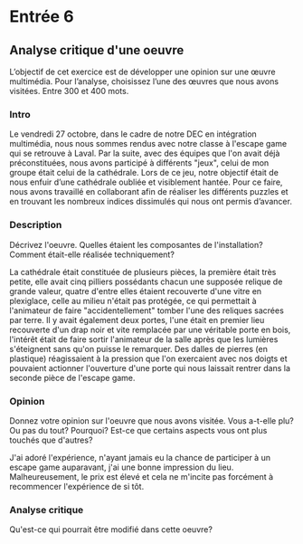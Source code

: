 # Entrée 6
## Analyse critique d'une oeuvre
L’objectif de cet exercice est de développer une opinion sur une œuvre multimédia. Pour l’analyse, choisissez l’une des œuvres que nous avons visitées. 
Entre 300 et 400 mots. 

### Intro
Le vendredi 27 octobre, dans le cadre de notre DEC en intégration multimédia, nous nous sommes rendus avec notre classe à l'escape game qui se retrouve à Laval. Par la suite, avec des équipes que l'on avait
déjà préconstituées, nous avons participé à différents "jeux", celui de mon groupe était celui de la cathédrale. Lors de ce jeu, notre objectif était de nous enfuir d’une cathédrale oubliée et visiblement
hantée. Pour ce faire, nous avons travaillé en collaborant afin de réaliser les différents puzzles et en trouvant les nombreux indices dissimulés qui nous ont permis d’avancer. 


### Description
Décrivez l'oeuvre. Quelles étaient les composantes de l'installation? Comment était-elle réalisée techniquement? 

La cathédrale était constituée de plusieurs pièces, la première était très petite, elle avait cinq pilliers possédants chacun une supposée relique de grande valeur, quatre d'entre elles étaient recouverte d'une vitre en plexiglace, celle au milieu n'était pas protégée, ce qui permettait à l'animateur de faire "accidentellement" tomber l'une des reliques sacrées par terre. Il y avait également deux portes, l'une était en premier lieu recouverte d'un drap noir et vite remplacée par une véritable porte en bois, l'intérêt était de faire sortir l'animateur de la salle après que les lumières s'éteignent sans qu'on puisse le remarquer. Des dalles de pierres (en plastique) réagissaient à la pression que l'on exercaient avec nos doigts et pouvaient actionner l'ouverture d'une porte qui nous laissait rentrer dans la seconde pièce de l'escape game.


### Opinion
Donnez votre opinion sur l'oeuvre que nous avons visitée. Vous a-t-elle plu? Ou pas du tout? Pourquoi? Est-ce que certains aspects vous ont plus touchés que d'autres? 

J'ai adoré l'expérience, n'ayant jamais eu la chance de participer à un escape game auparavant, j'ai une bonne impression du lieu. Malheureusement, le prix est élevé et cela ne m'incite pas forcément à recommencer l'expérience de si tôt.



### Analyse critique
Qu'est-ce qui pourrait être modifié dans cette oeuvre? 


